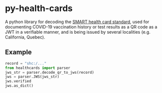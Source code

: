 # py-health-cards

A python library for decoding the [SMART health card standard](https://smarthealth.cards/), used for documenting
COVID-19 vaccination history or test results as a QR code as a JWT in a verifiable manner, and is being issued by
several localities (e.g. California, Quebec).


## Example

```python
record = "shc:/..."
from healthcards import parser
jws_str = parser.decode_qr_to_jws(record)
jws = parser.JWS(jws_str)
jws.verified
jws.as_dict()
```
